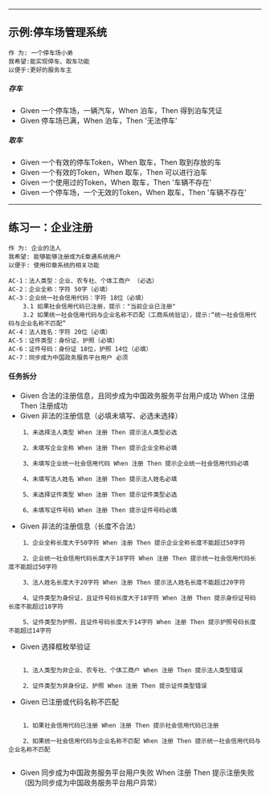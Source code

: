 -----------------
## 示例:停车场管理系统
    作 为: 一个停⻋场小弟 
    我希望:能实现停⻋、取⻋功能 
    以便于:更好的服务⻋主
    
##### 存车
- Given 一个停车场，一辆汽车，When 泊车，Then 得到泊车凭证
- Given 停车场已满，When 泊车，Then '无法停车'

##### 取车
- Given 一个有效的停车Token，When 取车，Then 取到存放的车 
- Given 一个有效的Token，When 取车，Then 可以进行泊车
- Given 一个使用过的Token，When 取车，Then '车辆不存在'
- Given 一个停车场，一个无效的Token，When 取车，Then '车辆不存在'

---------------------
## 练习一：企业注册
    作 为: 企业的法人
    我希望: 能够能够注册成为E章通系统用户
    以便于: 使用印章系统的相关功能
    
    AC-1：法人类型：企业、农专社、个体工商户 （必选）
    AC-2：企业全称：字符 50字（必填）
    AC-3：企业统一社会信用代码：字符 18位（必填）
        3.1 如果社会信用代码已注册，提示："当前企业已注册"
        3.2 如果统一社会信用代码与企业名称不匹配（工商系统验证），提示:“统一社会信用代码与企业名称不匹配”
    AC-4：法人姓名：字符 20位（必填）
    AC-5：证件类型：身份证、护照（必填）
    AC-6：证件号码：身份证 18位，护照 14位（必填）
    AC-7：同步成为中国政务服务平台用户 必须

#### 任务拆分
- Given 合法的注册信息，且同步成为中国政务服务平台用户成功 When 注册 Then 注册成功
- Given 非法的注册信息（必填未填写、必选未选择）
 
```
    1、未选择法人类型 When 注册 Then 提示法人类型必选
    
    2、未填写企业全称 When 注册 Then 提示企业全称必填
    
    3、未填写企业统一社会信用代码 When 注册 Then 提示企业统一社会信用代码必填
    
    4、未填写法人姓名 When 注册 Then 提示法人姓名必填

    5、未选择证件类型 When 注册 Then 提示证件类型必选
    
    6、未填写证件号码 When 注册 Then 提示证件号码必填
```

- Given 非法的注册信息（长度不合法）

```
    1、企业全称长度大于50字符 When 注册 Then 提示企业全称长度不能超过50字符
    
    2、企业统一社会信用代码长度大于18字符 When 注册 Then 提示统一社会信用代码长度不能超过50字符
    
    3、法人姓名长度大于20字符 When 注册 Then 提示法人姓名长度不能超过20字符
    
    4、证件类型为身份证，且证件号码长度大于18字符 When 注册 Then 提示身份证号码长度不能超过18字符
    
    5、证件类型为护照，且证件号码长度大于14字符 When 注册 Then 提示护照号码长度不能超过14字符
```

- Given 选择框枚举验证

```
    
    1、法人类型为非企业、农专社、个体工商户 When 注册 Then 提示法人类型错误
    
    2、证件类型为非身份证、护照 When 注册 Then 提示证件类型错误

```
    
- Given 已注册或代码名称不匹配

```
    
    1、如果社会信用代码已注册 When 注册 Then 提示社会信用代码已注册
    
    2、如果统一社会信用代码与企业名称不匹配 When 注册 Then 提示统一社会信用代码与企业名称不匹配
    
```
- Given 同步成为中国政务服务平台用户失败 When 注册 Then 提示注册失败（因为同步成为中国政务服务平台用户异常）